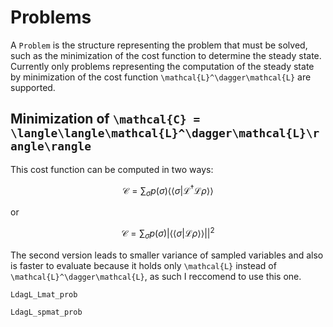 # Problems

A `Problem` is the structure representing the problem that must be solved, such
as the minimization of the cost function to determine the steady state. Currently
only problems representing the computation of the steady state by minimization
of the cost function ``\mathcal{L}^\dagger\mathcal{L}`` are supported.

## Minimization of ``\mathcal{C} = \langle\langle\mathcal{L}^\dagger\mathcal{L}\rangle\rangle``

This cost function can be computed in two ways:
```math
\mathcal{C} = \sum_\sigma p(\sigma) \langle\langle\sigma |\mathcal{L}^\dagger\mathcal{L}\rho\rangle\rangle
```
or
```math
\mathcal{C} = \sum_\sigma p(\sigma) |\langle\langle\sigma |\mathcal{L}\rho\rangle\rangle||^2
```

The second version leads to smaller variance of sampled variables and also is
faster to evaluate because it holds only ``\mathcal{L}`` instead of ``\mathcal{L}^\dagger\mathcal{L}``, as such I reccomend to use this one.


```@docs
LdagL_Lmat_prob

LdagL_spmat_prob
```
